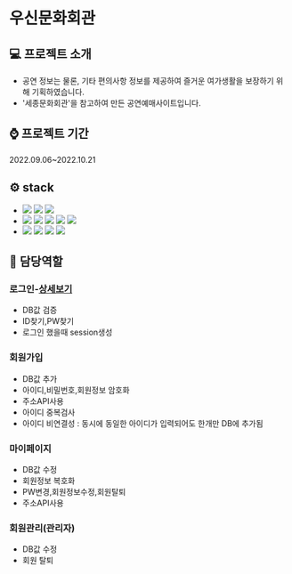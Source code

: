 # 우신문화회관




## :computer: 프로젝트 소개
* 공연 정보는 물론, 기타 편의사항 정보를 제공하여 즐거운 여가생활을 보장하기 위해 기획하였습니다.
* '세종문화회관'을 참고하여 만든 공연예매사이트입니다.

## :watch: 프로젝트 기간
2022.09.06~2022.10.21


## :gear: stack
* <div>
  <img src="https://img.shields.io/badge/Eclipse%20IDE-2C2255.svg?&style=for-the-badge&logo=Eclipse%20IDE&logoColor=white">
  <img src="https://img.shields.io/badge/github-181717?style=for-the-badge&logo=github&logoColor=white">
  <img src="https://img.shields.io/badge/apache tomcat9.0-F8DC75?style=for-the-badge&logo=apachetomcat&logoColor=white">
  </div>
* <div>
  <img src="https://img.shields.io/badge/JAVA(JDK 11)-007396?style=for-the-badge&logo=OpenJDK&logoColor=white">
  <img src="https://img.shields.io/badge/oracle(19c)-F80000?style=for-the-badge&logo=oracle&logoColor=white">
  <img src="https://img.shields.io/badge/javascript-F7DF1E?style=for-the-badge&logo=javascript&logoColor=black">
  <img src="https://img.shields.io/badge/html-E34F26?style=for-the-badge&logo=html5&logoColor=white">
  <img src="https://img.shields.io/badge/css-1572B6?style=for-the-badge&logo=css3&logoColor=white">

  
  </div>
* <div>
  <img src="https://img.shields.io/badge/jquery-0769AD?style=for-the-badge&logo=jquery&logoColor=white">
  <img src="https://img.shields.io/badge/bootstrap-7952B3?style=for-the-badge&logo=bootstrap&logoColor=white">
  <img src="https://img.shields.io/badge/Ajax-23C8D2?style=for-the-badge&logo=Java&logoColor=white">
  <img src="https://img.shields.io/badge/JDBC-512BD4?style=for-the-badge&logo=Java&logoColor=white">
</div>

## :pushpin: 담당역할


### 로그인-[상세보기](https://github.com/HISHJ/wosin_prj/wiki/%EB%8B%B4%EB%8B%B9%EC%97%AD%ED%95%A0(%EB%A1%9C%EA%B7%B8%EC%9D%B8))
- DB값 검증
- ID찾기,PW찾기
- 로그인 했을때 session생성

### 회원가입
- DB값 추가
- 아이디,비밀번호,회원정보 암호화
- 주소API사용
- 아이디 중복검사
- 아이디 비연결성 : 동시에 동일한 아이디가 입력되어도 한개만 DB에 추가됨

### 마이페이지
- DB값 수정
- 회원정보 복호화
- PW변경,회원정보수정,회원탈퇴
- 주소API사용

### 회원관리(관리자)
- DB값 수정
- 회원 탈퇴
